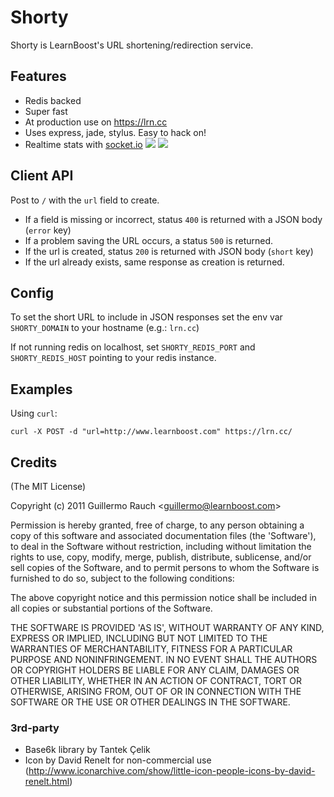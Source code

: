 # Shorty

Shorty is LearnBoost's URL shortening/redirection service.

## Features

- Redis backed
- Super fast
- At production use on https://lrn.cc
- Uses express, jade, stylus. Easy to hack on!
- Realtime stats with [socket.io](http://socket.io)
    ![](http://f.cl.ly/items/2h2k1p1b2E1I2y0N0Y3u/Image%202011.09.21%208:49:42%20PM.png) 
    ![](http://f.cl.ly/items/072u3V453Q2X0p44180J/Image%202011.09.21%208:16:26%20PM.png)

## Client API

Post to `/` with the `url` field to create.

- If a field is missing or incorrect, status `400` is returned with a JSON
body (`error` key)
- If a problem saving the URL occurs, a status `500` is returned.
- If the url is created, status `200` is returned with JSON body (`short` key)
- If the url already exists, same response as creation is returned.

## Config

To set the short URL to include in JSON responses set the env var
`SHORTY_DOMAIN` to your hostname (e.g.: `lrn.cc`)

If not running redis on localhost, set `SHORTY_REDIS_PORT` and 
`SHORTY_REDIS_HOST` pointing to your redis instance.

## Examples

Using `curl`:

``` shell
curl -X POST -d "url=http://www.learnboost.com" https://lrn.cc/
```

## Credits

(The MIT License)

Copyright (c) 2011 Guillermo Rauch &lt;guillermo@learnboost.com&gt;

Permission is hereby granted, free of charge, to any person obtaining
a copy of this software and associated documentation files (the
'Software'), to deal in the Software without restriction, including
without limitation the rights to use, copy, modify, merge, publish,
distribute, sublicense, and/or sell copies of the Software, and to
permit persons to whom the Software is furnished to do so, subject to
the following conditions:

The above copyright notice and this permission notice shall be
included in all copies or substantial portions of the Software.

THE SOFTWARE IS PROVIDED 'AS IS', WITHOUT WARRANTY OF ANY KIND,
EXPRESS OR IMPLIED, INCLUDING BUT NOT LIMITED TO THE WARRANTIES OF
MERCHANTABILITY, FITNESS FOR A PARTICULAR PURPOSE AND NONINFRINGEMENT.
IN NO EVENT SHALL THE AUTHORS OR COPYRIGHT HOLDERS BE LIABLE FOR ANY
CLAIM, DAMAGES OR OTHER LIABILITY, WHETHER IN AN ACTION OF CONTRACT,
TORT OR OTHERWISE, ARISING FROM, OUT OF OR IN CONNECTION WITH THE
SOFTWARE OR THE USE OR OTHER DEALINGS IN THE SOFTWARE.

### 3rd-party

- Base6k library by Tantek Çelik
- Icon by David Renelt for non-commercial use
(http://www.iconarchive.com/show/little-icon-people-icons-by-david-renelt.html)
